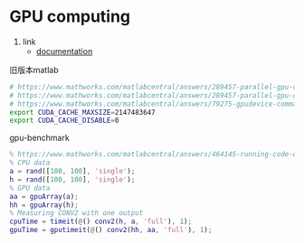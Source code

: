 # GPU computing

1. link
   * [documentation](https://www.mathworks.com/help/parallel-computing/gpu-computing.html)

旧版本matlab

```bash
# https://www.mathworks.com/matlabcentral/answers/289457-parallel-gpu-cudakernel-slow-on-gtx-1080
# https://www.mathworks.com/matlabcentral/answers/289457-parallel-gpu-cudakernel-slow-on-gtx-1080
# https://www.mathworks.com/matlabcentral/answers/79275-gpudevice-command-very-slow
export CUDA_CACHE_MAXSIZE=2147483647
export CUDA_CACHE_DISABLE=0
```

gpu-benchmark

```MATLAB
% https://www.mathworks.com/matlabcentral/answers/464145-running-code-on-gpu-seems-much-slower-than-doing-so-on-cpu
% CPU data
a = rand([100, 100], 'single');
h = rand([100, 100], 'single');
% GPU data
aa = gpuArray(a);
hh = gpuArray(h);
% Measuring CONV2 with one output
cpuTime = timeit(@() conv2(h, a, 'full'), 1);
gpuTime = gputimeit(@() conv2(hh, aa, 'full'), 1);
```
